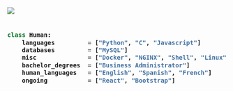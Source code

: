 <img src="https://user-images.githubusercontent.com/52006448/93210038-917d1b00-f724-11ea-8678-9e531db9b439.png">


<!-- Zero width character is used to put extra blank lines before and after code -->

<h3>

```python
​
class Human:
    languages         = ["Python", "C", "Javascript"]
    databases         = ["MySQL"]
    misc              = ["Docker", "NGINX", "Shell", "Linux"]
    bachelor_degrees  = ["Business Administrator"]
    human_languages   = ["English", "Spanish", "French"]
    ongoing           = ["React", "Bootstrap"]
    
​
```
</h3>
